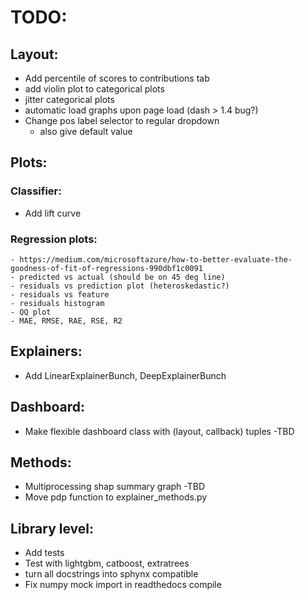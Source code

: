 
# TODO:

## Layout:
- Add percentile of scores to contributions tab
- add violin plot to categorical plots
- jitter categorical plots
- automatic load graphs upon page load  (dash > 1.4 bug?)
- Change pos label selector to regular dropdown
    - also give default value

## Plots:

### Classifier:
- Add lift curve

### Regression plots:
    - https://medium.com/microsoftazure/how-to-better-evaluate-the-goodness-of-fit-of-regressions-990dbf1c0091
    - predicted vs actual (should be on 45 deg line)
    - residuals vs prediction plot (heteroskedastic?)
    - residuals vs feature
    - residuals histogram
    - QQ plot
    - MAE, RMSE, RAE, RSE, R2

## Explainers:
- Add LinearExplainerBunch, DeepExplainerBunch

## Dashboard:
- Make flexible dashboard class with (layout, callback) tuples -TBD

## Methods:

- Multiprocessing shap summary graph -TBD
- Move pdp function to explainer_methods.py


## Library level:
- Add tests
- Test with lightgbm, catboost, extratrees
- turn all docstrings into sphynx compatible
- Fix numpy mock import in readthedocs compile

